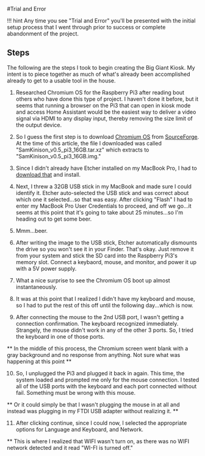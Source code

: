 #Trial and Error

!!! hint
    Any time you see "Trial and Error" you'll be presented with the initial setup process that I went through prior to success or complete abandonment of the project.

## Steps

The following are the steps I took to begin creating the Big Giant Kiosk.  My intent is to piece together as much of what's already been accomplished already to get to a usable tool in the house.

1. Researched Chromium OS for the Raspberry Pi3 after reading bout others who have done this type of project.  I haven't done it before, but it seems that running a browser on the Pi3 that can open in kiosk mode and access Home Assistant would be the easiest way to deliver a video signal via HDMI to any display input, thereby removing the size limit of the output device.

2. So I guess the first step is to download [Chromium OS](https://sourceforge.net/projects/chromnium-os-for-all-sbc/files/Raspberry%20Pi%20Images/Raspberry%20Pi%203/) from [SourceForge](https://sourceforge.net).  At the time of this article, the file I downloaded was called "SamKinison_v0.5_pi3_16GB.tar.xz" which extracts to "SamKinison_v0.5_pi3_16GB.img."

3. Since I didn't already have Etcher installed on my MacBook Pro, I had to [download that](https://www.balena.io/etcher/) and install.

4. Next, I threw a 32GB USB stick in my MacBook and made sure I could identify it.  Etcher auto-selected the USB stick and was correct about which one it selected...so that was easy.  After clicking "Flash" I had to enter my MacBook Pro User Credentials to proceed, and off we go...it seems at this point that it's going to take about 25 minutes...so I'm heading out to get some beer.

5. Mmm...beer.

6. After writing the image to the USB stick, Etcher automatically dismounts the drive so you won't see it in your Finder.  That's okay.  Just remove it from your system and stick the SD card into the Raspberry Pi3's memory slot.  Connect a keybaord, mouse, and monitor, and power it up with a 5V power supply.

7. What a nice surprise to see the Chromium OS boot up almost instantaneously.  

8. It was at this point that I realized I didn't have my keyboard and mouse, so I had to put the rest of this off until the following day...which is now.

9. After connecting the mouse to the 2nd USB port, I wasn't getting a connection confirmation.  The keyboard recognized immediately.  Strangely, the mouse didn't work in any of the other 3 ports.  So, I tried the keyboard in one of those ports.

** In the middle of this process, the Chromium screen went blank with a gray background and no response from anything.  Not sure what was happening at this point **

10. So, I unplugged the Pi3 and plugged it back in again.  This time, the system loaded and prompted me only for the mouse connection.  I tested all of the USB ports with the keyboard and each port connected without fail.  Something must be wrong with this mouse.

** Or it could simply be that I wasn't plugging the mouse in at all and instead was plugging in my FTDI USB adapter without realizing it. **

11. After clicking continue, since I could now, I selected the appropriate options for Language and Keyboard, and Network.

** This is where I realized that WIFI wasn't turn on, as there was no WIFI network detected and it read "WI-FI is turned off."